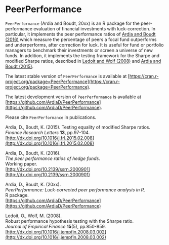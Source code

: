 # PeerPerformance

`PeerPerformance` (Ardia and Boudt, 20xx) is an R package for the peer-performance evaluation of financial investments with
luck-correction. In particular, it implements the peer performance ratios 
of [Ardia and Boudt (2016)](http://dx.doi.org/10.2139/ssrn.2000901) which measure the percentage of peers a focal fund outperforms and underperforms, after
correction for luck. It is useful for fund or portfolio managers to 
benchmark their investments or screen a universe of new funds. 
In addition, it implements the testing framework for the Sharpe and modified Sharpe ratios, described 
in [Ledoit and Wolf (2008)](http://dx.doi.org/10.1016/j.jempfin.2008.03.002) 
and [Ardia and Boudt (2015)](http://dx.doi.org/10.1016/j.frl.2015.02.008).

The latest stable version of `PeerPerformance` is available at [https://cran.r-project.org/package=PeerPerformance](https://cran.r-project.org/package=PeerPerformance).

The latest development version of `PeerPerformance` is available at [https://github.com/ArdiaD/PeerPerformance](https://github.com/ArdiaD/PeerPerformance).

Please cite `PeerPerformance` in publications.

Ardia, D., Boudt, K. (2015).
Testing equality of modified Sharpe ratios.  
_Finance Research Letters_ **13**, pp.97-104.   
[http://dx.doi.org/10.1016/j.frl.2015.02.008](http://dx.doi.org/10.1016/j.frl.2015.02.008)

Ardia, D., Boudt, K. (2016).    
_The peer performance ratios of hedge funds_.    
Working paper.  
[http://dx.doi.org/10.2139/ssrn.2000901](http://dx.doi.org/10.2139/ssrn.2000901)

Ardia, D., Boudt, K. (20xx).    
_PeerPerformance: Luck-corrected peer performance analysis in R_.    
R package.   
[https://github.com/ArdiaD/PeerPerformance](https://github.com/ArdiaD/PeerPerformance)

Ledoit, O., Wolf, M. (2008).   
Robust performance hypothesis testing with the Sharpe ratio.    
_Journal of Empirical Finance_ **15**(5), pp.850-859.  
[http://dx.doi.org/10.1016/j.jempfin.2008.03.002](http://dx.doi.org/10.1016/j.jempfin.2008.03.002)

